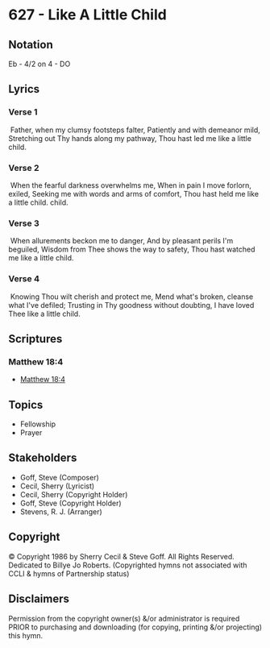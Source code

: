# 627 - Like A Little Child

## Notation

Eb - 4/2 on 4 - DO

## Lyrics

### Verse 1

 Father, when my clumsy footsteps falter, Patiently and with demeanor mild, Stretching out Thy hands along my pathway, Thou hast led me like a little child. 

### Verse 2

 When the fearful darkness overwhelms me, When in pain I move forlorn, exiled, Seeking me with words and arms of comfort, Thou hast held me like a little child. child.

### Verse 3

 When allurements beckon me to danger, And by pleasant perils I'm beguiled, Wisdom from Thee shows the way to safety, Thou hast watched me like a little child.

### Verse 4

 Knowing Thou wilt cherish and protect me, Mend what's broken, cleanse what I've defiled; Trusting in Thy goodness without doubting, I have loved Thee like a little child.


## Scriptures

### Matthew 18:4

- [Matthew 18:4](https://www.biblegateway.com/passage/?search=Matthew%2018%3A4)


## Topics

- Fellowship
- Prayer

## Stakeholders

- Goff, Steve (Composer)
- Cecil, Sherry (Lyricist)
- Cecil, Sherry (Copyright Holder)
- Goff, Steve (Copyright Holder)
- Stevens, R. J. (Arranger)

## Copyright

© Copyright 1986 by Sherry Cecil & Steve Goff. All Rights Reserved. Dedicated to Billye Jo Roberts.
(Copyrighted hymns not associated with CCLI & hymns of Partnership status)

## Disclaimers

Permission from the copyright owner(s) &/or administrator is required PRIOR to purchasing and downloading (for copying, printing &/or projecting) this hymn.

